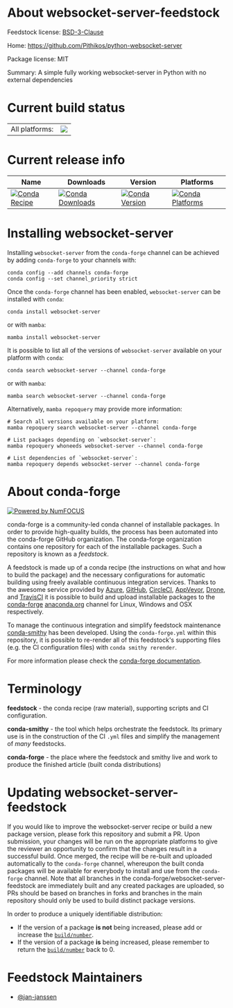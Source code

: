 About websocket-server-feedstock
================================

Feedstock license: [BSD-3-Clause](https://github.com/conda-forge/websocket-server-feedstock/blob/main/LICENSE.txt)

Home: https://github.com/Pithikos/python-websocket-server

Package license: MIT

Summary: A simple fully working websocket-server in Python with no external dependencies

Current build status
====================


<table><tr><td>All platforms:</td>
    <td>
      <a href="https://dev.azure.com/conda-forge/feedstock-builds/_build/latest?definitionId=22599&branchName=main">
        <img src="https://dev.azure.com/conda-forge/feedstock-builds/_apis/build/status/websocket-server-feedstock?branchName=main">
      </a>
    </td>
  </tr>
</table>

Current release info
====================

| Name | Downloads | Version | Platforms |
| --- | --- | --- | --- |
| [![Conda Recipe](https://img.shields.io/badge/recipe-websocket--server-green.svg)](https://anaconda.org/conda-forge/websocket-server) | [![Conda Downloads](https://img.shields.io/conda/dn/conda-forge/websocket-server.svg)](https://anaconda.org/conda-forge/websocket-server) | [![Conda Version](https://img.shields.io/conda/vn/conda-forge/websocket-server.svg)](https://anaconda.org/conda-forge/websocket-server) | [![Conda Platforms](https://img.shields.io/conda/pn/conda-forge/websocket-server.svg)](https://anaconda.org/conda-forge/websocket-server) |

Installing websocket-server
===========================

Installing `websocket-server` from the `conda-forge` channel can be achieved by adding `conda-forge` to your channels with:

```
conda config --add channels conda-forge
conda config --set channel_priority strict
```

Once the `conda-forge` channel has been enabled, `websocket-server` can be installed with `conda`:

```
conda install websocket-server
```

or with `mamba`:

```
mamba install websocket-server
```

It is possible to list all of the versions of `websocket-server` available on your platform with `conda`:

```
conda search websocket-server --channel conda-forge
```

or with `mamba`:

```
mamba search websocket-server --channel conda-forge
```

Alternatively, `mamba repoquery` may provide more information:

```
# Search all versions available on your platform:
mamba repoquery search websocket-server --channel conda-forge

# List packages depending on `websocket-server`:
mamba repoquery whoneeds websocket-server --channel conda-forge

# List dependencies of `websocket-server`:
mamba repoquery depends websocket-server --channel conda-forge
```


About conda-forge
=================

[![Powered by
NumFOCUS](https://img.shields.io/badge/powered%20by-NumFOCUS-orange.svg?style=flat&colorA=E1523D&colorB=007D8A)](https://numfocus.org)

conda-forge is a community-led conda channel of installable packages.
In order to provide high-quality builds, the process has been automated into the
conda-forge GitHub organization. The conda-forge organization contains one repository
for each of the installable packages. Such a repository is known as a *feedstock*.

A feedstock is made up of a conda recipe (the instructions on what and how to build
the package) and the necessary configurations for automatic building using freely
available continuous integration services. Thanks to the awesome service provided by
[Azure](https://azure.microsoft.com/en-us/services/devops/), [GitHub](https://github.com/),
[CircleCI](https://circleci.com/), [AppVeyor](https://www.appveyor.com/),
[Drone](https://cloud.drone.io/welcome), and [TravisCI](https://travis-ci.com/)
it is possible to build and upload installable packages to the
[conda-forge](https://anaconda.org/conda-forge) [anaconda.org](https://anaconda.org/)
channel for Linux, Windows and OSX respectively.

To manage the continuous integration and simplify feedstock maintenance
[conda-smithy](https://github.com/conda-forge/conda-smithy) has been developed.
Using the ``conda-forge.yml`` within this repository, it is possible to re-render all of
this feedstock's supporting files (e.g. the CI configuration files) with ``conda smithy rerender``.

For more information please check the [conda-forge documentation](https://conda-forge.org/docs/).

Terminology
===========

**feedstock** - the conda recipe (raw material), supporting scripts and CI configuration.

**conda-smithy** - the tool which helps orchestrate the feedstock.
                   Its primary use is in the construction of the CI ``.yml`` files
                   and simplify the management of *many* feedstocks.

**conda-forge** - the place where the feedstock and smithy live and work to
                  produce the finished article (built conda distributions)


Updating websocket-server-feedstock
===================================

If you would like to improve the websocket-server recipe or build a new
package version, please fork this repository and submit a PR. Upon submission,
your changes will be run on the appropriate platforms to give the reviewer an
opportunity to confirm that the changes result in a successful build. Once
merged, the recipe will be re-built and uploaded automatically to the
`conda-forge` channel, whereupon the built conda packages will be available for
everybody to install and use from the `conda-forge` channel.
Note that all branches in the conda-forge/websocket-server-feedstock are
immediately built and any created packages are uploaded, so PRs should be based
on branches in forks and branches in the main repository should only be used to
build distinct package versions.

In order to produce a uniquely identifiable distribution:
 * If the version of a package **is not** being increased, please add or increase
   the [``build/number``](https://docs.conda.io/projects/conda-build/en/latest/resources/define-metadata.html#build-number-and-string).
 * If the version of a package **is** being increased, please remember to return
   the [``build/number``](https://docs.conda.io/projects/conda-build/en/latest/resources/define-metadata.html#build-number-and-string)
   back to 0.

Feedstock Maintainers
=====================

* [@jan-janssen](https://github.com/jan-janssen/)

